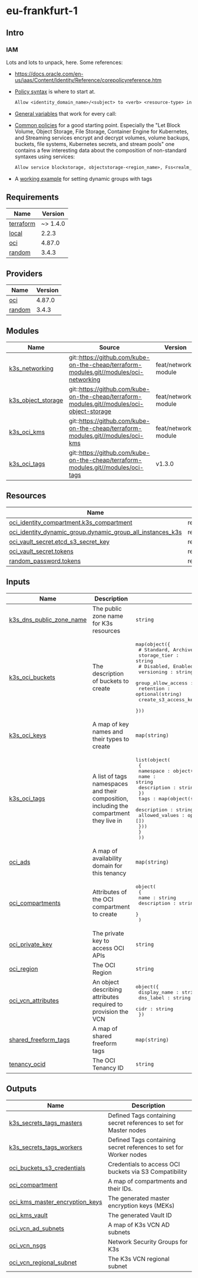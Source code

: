 # eu-frankfurt-1

<!-- BEGINNING OF PRE-COMMIT-TERRAFORM DOCS HOOK -->
## Intro

### IAM

Lots and lots to unpack, here. Some references:

* https://docs.oracle.com/en-us/iaas/Content/Identity/Reference/corepolicyreference.htm

* [Policy syntax](https://docs.oracle.com/en-us/iaas/Content/Identity/policysyntax/policy-syntax.htm) is where to start at.

  ```txt
  Allow <identity_domain_name>/<subject> to <verb> <resource-type> in <location> where <conditions>
  ```

* [General variables](https://docs.oracle.com/en-us/iaas/Content/Identity/policyreference/policyreference_topic-General_Variables_for_All_Requests.htm) that work for every call:

* [Common policies](https://docs.oracle.com/en-us/iaas/Content/Identity/policiescommon/commonpolicies.htm) for a good starting point. Especially the "Let Block Volume, Object Storage, File Storage, Container Engine for Kubernetes, and Streaming services encrypt and decrypt volumes, volume backups, buckets, file systems, Kubernetes secrets, and stream pools" one contains a few interesting data about the composition of non-standard syntaxes using services:

  ```txt
  Allow service blockstorage, objectstorage-<region_name>, Fss<realm_key>Prod, oke, streaming to use keys in compartment ABC where target.key.id = '<key_OCID>'
  ```

* A [working example](https://docs.oracle.com/en-us/iaas/Content/Compute/Tasks/runningcommands.htm) for setting dynamic groups with tags

## Requirements

| Name | Version |
|------|---------|
| <a name="requirement_terraform"></a> [terraform](#requirement\_terraform) | ~> 1.4.0 |
| <a name="requirement_local"></a> [local](#requirement\_local) | 2.2.3 |
| <a name="requirement_oci"></a> [oci](#requirement\_oci) | 4.87.0 |
| <a name="requirement_random"></a> [random](#requirement\_random) | 3.4.3 |

## Providers

| Name | Version |
|------|---------|
| <a name="provider_oci"></a> [oci](#provider\_oci) | 4.87.0 |
| <a name="provider_random"></a> [random](#provider\_random) | 3.4.3 |

## Modules

| Name | Source | Version |
|------|--------|---------|
| <a name="module_k3s_networking"></a> [k3s\_networking](#module\_k3s\_networking) | git::https://github.com/kube-on-the-cheap/terraform-modules.git//modules/oci-networking | feat/network-module |
| <a name="module_k3s_object_storage"></a> [k3s\_object\_storage](#module\_k3s\_object\_storage) | git::https://github.com/kube-on-the-cheap/terraform-modules.git//modules/oci-object-storage | feat/network-module |
| <a name="module_k3s_oci_kms"></a> [k3s\_oci\_kms](#module\_k3s\_oci\_kms) | git::https://github.com/kube-on-the-cheap/terraform-modules.git//modules/oci-kms | feat/network-module |
| <a name="module_k3s_oci_tags"></a> [k3s\_oci\_tags](#module\_k3s\_oci\_tags) | git::https://github.com/kube-on-the-cheap/terraform-modules.git//modules/oci-tags | v1.3.0 |

## Resources

| Name | Type |
|------|------|
| [oci_identity_compartment.k3s_compartment](https://registry.terraform.io/providers/oracle/oci/4.87.0/docs/resources/identity_compartment) | resource |
| [oci_identity_dynamic_group.dynamic_group_all_instances_k3s](https://registry.terraform.io/providers/oracle/oci/4.87.0/docs/resources/identity_dynamic_group) | resource |
| [oci_vault_secret.etcd_s3_secret_key](https://registry.terraform.io/providers/oracle/oci/4.87.0/docs/resources/vault_secret) | resource |
| [oci_vault_secret.tokens](https://registry.terraform.io/providers/oracle/oci/4.87.0/docs/resources/vault_secret) | resource |
| [random_password.tokens](https://registry.terraform.io/providers/hashicorp/random/3.4.3/docs/resources/password) | resource |

## Inputs

| Name | Description | Type | Default | Required |
|------|-------------|------|---------|:--------:|
| <a name="input_k3s_dns_public_zone_name"></a> [k3s\_dns\_public\_zone\_name](#input\_k3s\_dns\_public\_zone\_name) | The public zone name for K3s resources | `string` | n/a | yes |
| <a name="input_k3s_oci_buckets"></a> [k3s\_oci\_buckets](#input\_k3s\_oci\_buckets) | The description of buckets to create | <pre>map(object({<br>    # Standard, Archive<br>    storage_tier : string<br>    # Disabled, Enabled, Suspended<br>    versioning : string<br>    group_allow_access : optional(string),<br>    retention : optional(string)<br>    create_s3_access_key : optional(bool, false)<br>  }))</pre> | n/a | yes |
| <a name="input_k3s_oci_keys"></a> [k3s\_oci\_keys](#input\_k3s\_oci\_keys) | A map of key names and their types to create | `map(string)` | n/a | yes |
| <a name="input_k3s_oci_tags"></a> [k3s\_oci\_tags](#input\_k3s\_oci\_tags) | A list of tags namespaces and their composition, including the compartment they live in | <pre>list(object(<br>    {<br>      namespace : object({<br>        name : string<br>        description : string<br>      })<br>      tags : map(object({<br>        description : string,<br>        allowed_values : optional(list(string), [])<br>      }))<br>    }<br>  ))</pre> | n/a | yes |
| <a name="input_oci_ads"></a> [oci\_ads](#input\_oci\_ads) | A map of availability domain for this tenancy | `map(string)` | n/a | yes |
| <a name="input_oci_compartments"></a> [oci\_compartments](#input\_oci\_compartments) | Attributes of the OCI compartment to create | <pre>object(<br>    {<br>      name : string<br>      description : string<br>    }<br>  )</pre> | n/a | yes |
| <a name="input_oci_private_key"></a> [oci\_private\_key](#input\_oci\_private\_key) | The private key to access OCI APIs | `string` | n/a | yes |
| <a name="input_oci_region"></a> [oci\_region](#input\_oci\_region) | The OCI Region | `string` | n/a | yes |
| <a name="input_oci_vcn_attributes"></a> [oci\_vcn\_attributes](#input\_oci\_vcn\_attributes) | An object describing attributes required to provision the VCN | <pre>object({<br>    display_name : string<br>    dns_label : string<br>    cidr : string<br>  })</pre> | n/a | yes |
| <a name="input_shared_freeform_tags"></a> [shared\_freeform\_tags](#input\_shared\_freeform\_tags) | A map of shared freeform tags | `map(string)` | `{}` | no |
| <a name="input_tenancy_ocid"></a> [tenancy\_ocid](#input\_tenancy\_ocid) | The OCI Tenancy ID | `string` | n/a | yes |

## Outputs

| Name | Description |
|------|-------------|
| <a name="output_k3s_secrets_tags_masters"></a> [k3s\_secrets\_tags\_masters](#output\_k3s\_secrets\_tags\_masters) | Defined Tags containing secret references to set for Master nodes |
| <a name="output_k3s_secrets_tags_workers"></a> [k3s\_secrets\_tags\_workers](#output\_k3s\_secrets\_tags\_workers) | Defined Tags containing secret references to set for Worker nodes |
| <a name="output_oci_buckets_s3_credentials"></a> [oci\_buckets\_s3\_credentials](#output\_oci\_buckets\_s3\_credentials) | Credentials to access OCI buckets via S3 Compatibility |
| <a name="output_oci_compartment"></a> [oci\_compartment](#output\_oci\_compartment) | A map of compartments and their IDs. |
| <a name="output_oci_kms_master_encryption_keys"></a> [oci\_kms\_master\_encryption\_keys](#output\_oci\_kms\_master\_encryption\_keys) | The generated master encryption keys (MEKs) |
| <a name="output_oci_kms_vault"></a> [oci\_kms\_vault](#output\_oci\_kms\_vault) | The generated Vault ID |
| <a name="output_oci_vcn_ad_subnets"></a> [oci\_vcn\_ad\_subnets](#output\_oci\_vcn\_ad\_subnets) | A map of K3s VCN AD subnets |
| <a name="output_oci_vcn_nsgs"></a> [oci\_vcn\_nsgs](#output\_oci\_vcn\_nsgs) | Network Security Groups for K3s |
| <a name="output_oci_vcn_regional_subnet"></a> [oci\_vcn\_regional\_subnet](#output\_oci\_vcn\_regional\_subnet) | The K3s VCN regional subnet |
<!-- END OF PRE-COMMIT-TERRAFORM DOCS HOOK -->
